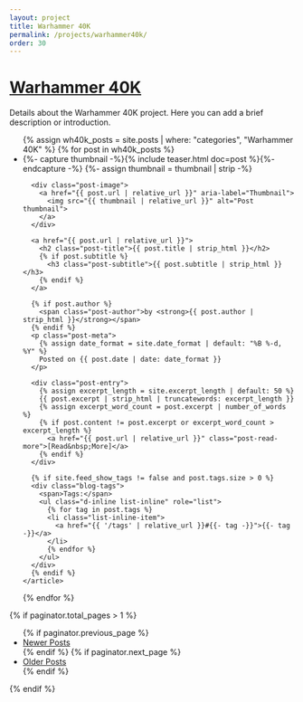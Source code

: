 ```yaml
---
layout: project
title: Warhammer 40K
permalink: /projects/warhammer40k/
order: 30
---
```


<h1 class="section-heading"><a href="{{ site.baseurl }}/projects/warhammer40k/">Warhammer 40K</a></h1>

<p>
Details about the Warhammer 40K project. Here you can add a brief description or introduction.
</p>

<!-- Post list for Warhammer 40K category -->
<ul class="posts-list list-unstyled" role="list">
{% assign wh40k_posts = site.posts | where: "categories", "Warhammer 40K" %}
{% for post in wh40k_posts %}
  <li class="post-preview">
    <article>
      {%- capture thumbnail -%}{% include teaser.html doc=post %}{%- endcapture -%}
      {%- assign thumbnail = thumbnail | strip -%}

      <div class="post-image">
        <a href="{{ post.url | relative_url }}" aria-label="Thumbnail">
          <img src="{{ thumbnail | relative_url }}" alt="Post thumbnail">
        </a>
      </div>

      <a href="{{ post.url | relative_url }}">
        <h2 class="post-title">{{ post.title | strip_html }}</h2>
        {% if post.subtitle %}
          <h3 class="post-subtitle">{{ post.subtitle | strip_html }}</h3>
        {% endif %}
      </a>

      {% if post.author %}
        <span class="post-author">by <strong>{{ post.author | strip_html }}</strong></span>
      {% endif %}
      <p class="post-meta">
        {% assign date_format = site.date_format | default: "%B %-d, %Y" %}
        Posted on {{ post.date | date: date_format }}
      </p>

      <div class="post-entry">
        {% assign excerpt_length = site.excerpt_length | default: 50 %}
        {{ post.excerpt | strip_html | truncatewords: excerpt_length }}
        {% assign excerpt_word_count = post.excerpt | number_of_words %}
        {% if post.content != post.excerpt or excerpt_word_count > excerpt_length %}
          <a href="{{ post.url | relative_url }}" class="post-read-more">[Read&nbsp;More]</a>
        {% endif %}
      </div>

      {% if site.feed_show_tags != false and post.tags.size > 0 %}
      <div class="blog-tags">
        <span>Tags:</span>
        <ul class="d-inline list-inline" role="list">
          {% for tag in post.tags %}
          <li class="list-inline-item">
            <a href="{{ '/tags' | relative_url }}#{{- tag -}}">{{- tag -}}</a>
          </li>
          {% endfor %}
        </ul>
      </div>
      {% endif %}
    </article>
  </li>
{% endfor %}
</ul>

<!-- Pagination -->
{% if paginator.total_pages > 1 %}
<ul class="pagination main-pager">
  {% if paginator.previous_page %}
  <li class="page-item previous">
    <a class="page-link" href="{{ paginator.previous_page_path | relative_url }}">
      <i class="fas fa-arrow-left" alt="Newer Posts"></i>
      <span class="d-none d-sm-inline-block">Newer Posts</span>
    </a>
  </li>
  {% endif %}
  {% if paginator.next_page %}
  <li class="page-item next">
    <a class="page-link" href="{{ paginator.next_page_path | relative_url }}">
      <span class="d-none d-sm-inline-block">Older Posts</span>
      <i class="fas fa-arrow-right" alt="Older Posts"></i>
    </a>
  </li>
  {% endif %}
</ul>
{% endif %}
